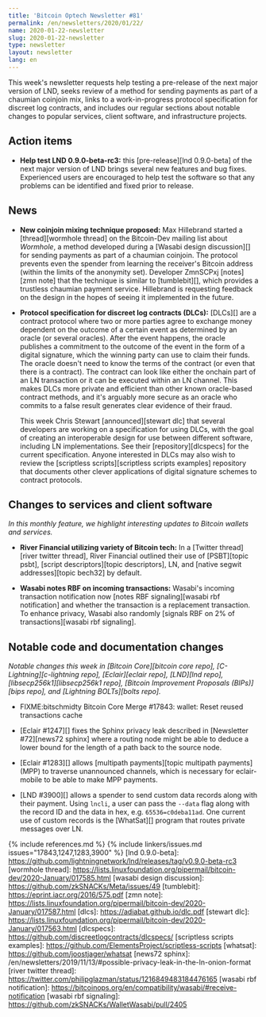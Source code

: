 ```yaml
---
title: 'Bitcoin Optech Newsletter #81'
permalink: /en/newsletters/2020/01/22/
name: 2020-01-22-newsletter
slug: 2020-01-22-newsletter
type: newsletter
layout: newsletter
lang: en
---
```

This week's newsletter requests help testing a pre-release of the next
major version of LND, seeks review of a method for sending payments
as part of a chaumian coinjoin mix, links to a work-in-progress protocol
specification for discreet log contracts, and includes our regular
sections about notable changes to popular services, client software, and
infrastructure projects.

## Action items

- **Help test LND 0.9.0-beta-rc3:** this [pre-release][lnd 0.9.0-beta]
  of the next major version of LND brings several new features and bug
  fixes.  Experienced users are encouraged to help test the software so
  that any problems can be identified and fixed prior to release.

## News

- **New coinjoin mixing technique proposed:** Max Hillebrand started a
  [thread][wormhole thread] on the Bitcoin-Dev mailing list about
  *Wormhole*, a method developed during a [Wasabi design discussion][]
  for sending payments as part of a chaumian coinjoin.  The protocol
  prevents even the spender from learning the receiver's Bitcoin address
  (within the limits of the anonymity set).  Developer ZmnSCPxj
  [notes][zmn note] that the technique is similar to [tumblebit][], which
  provides a trustless chaumian payment service.  Hillebrand is
  requesting feedback on the design in the hopes of seeing it
  implemented in the future.

- **Protocol specification for discreet log contracts (DLCs):** [DLCs][] are
  a contract protocol where two or more parties agree to exchange
  money dependent on the outcome of a certain event as determined by an
  oracle (or several oracles).  After the event happens, the oracle
  publishes a commitment to the outcome of the event in the form of a
  digital signature, which the winning party can use to claim their
  funds.  The oracle doesn't need to know the terms of the contract (or
  even that there is a contract).  The contract can look like either the
  onchain part of an LN transaction or it can be executed within an LN
  channel.  This makes DLCs more private and efficient than other known
  oracle-based contract methods, and it's arguably more secure as an
  oracle who commits to a false result generates clear evidence of their
  fraud.

    This week Chris Stewart [announced][stewart dlc] that several
    developers are working on a specification for using DLCs, with the
    goal of creating an interoperable design for use between different
    software, including LN implementations.  See their
    [repository][dlcspecs] for the current specification.  Anyone
    interested in DLCs may also wish to review the [scriptless
    scripts][scriptless scripts examples] repository that documents
    other clever applications of digital signature schemes to contract
    protocols.

## Changes to services and client software

*In this monthly feature, we highlight interesting updates to Bitcoin
wallets and services.*

- **River Financial utilizing variety of Bitcoin tech:** In a
  [Twitter thread][river twitter thread], River Financial outlined their use of
  [PSBT][topic psbt], [script descriptors][topic descriptors], LN, and
  [native  segwit addresses][topic bech32] by default.

- **Wasabi notes RBF on incoming transactions:** Wasabi's incoming transaction
  notification now [notes RBF signaling][wasabi rbf notification] and
  whether the transaction is a replacement transaction. To enhance privacy,
  Wasabi also randomly [signals RBF on 2% of transactions][wasabi rbf signaling].

## Notable code and documentation changes

*Notable changes this week in [Bitcoin Core][bitcoin core repo],
[C-Lightning][c-lightning repo], [Eclair][eclair repo], [LND][lnd repo],
[libsecp256k1][libsecp256k1 repo], [Bitcoin Improvement Proposals
(BIPs)][bips repo], and [Lightning BOLTs][bolts repo].*

- FIXME:bitschmidty Bitcoin Core Merge #17843: wallet: Reset reused transactions cache

- [Eclair #1247][] fixes the Sphinx privacy leak described in
  [Newsletter #72][news72 sphinx] where a routing node might be able to
  deduce a lower bound for the length of a path back to the source node.

- [Eclair #1283][] allows [multipath payments][topic multipath payments]
  (MPP) to traverse unannounced channels, which is necessary for
  eclair-mobile to be able to make MPP payments.

- [LND #3900][] allows a spender to send custom data records along
  with their payment.  Using `lncli`, a user can pass the `--data` flag
  along with the record ID and the data in hex, e.g. `65536=c0deba11ad`.
  One current use of custom records is the [WhatSat][] program that
  routes private messages over LN. <!-- source: "custom record sending"
  in https://github.com/joostjager/whatsat/commit/7c172ff8a63e56ec52005028b0f0d6b0a88867ec -->

{% include references.md %}
{% include linkers/issues.md issues="17843,1247,1283,3900" %}
[lnd 0.9.0-beta]: https://github.com/lightningnetwork/lnd/releases/tag/v0.9.0-beta-rc3
[wormhole thread]: https://lists.linuxfoundation.org/pipermail/bitcoin-dev/2020-January/017585.html
[wasabi design discussion]: https://github.com/zkSNACKs/Meta/issues/49
[tumblebit]: https://eprint.iacr.org/2016/575.pdf
[zmn note]: https://lists.linuxfoundation.org/pipermail/bitcoin-dev/2020-January/017587.html
[dlcs]: https://adiabat.github.io/dlc.pdf
[stewart dlc]: https://lists.linuxfoundation.org/pipermail/bitcoin-dev/2020-January/017563.html
[dlcspecs]: https://github.com/discreetlogcontracts/dlcspecs/
[scriptless scripts examples]: https://github.com/ElementsProject/scriptless-scripts
[whatsat]: https://github.com/joostjager/whatsat
[news72 sphinx]: /en/newsletters/2019/11/13/#possible-privacy-leak-in-the-ln-onion-format
[river twitter thread]: https://twitter.com/philipglazman/status/1216849483184476165
[wasabi rbf notification]: https://bitcoinops.org/en/compatibility/wasabi/#receive-notification
[wasabi rbf signaling]: https://github.com/zkSNACKs/WalletWasabi/pull/2405

